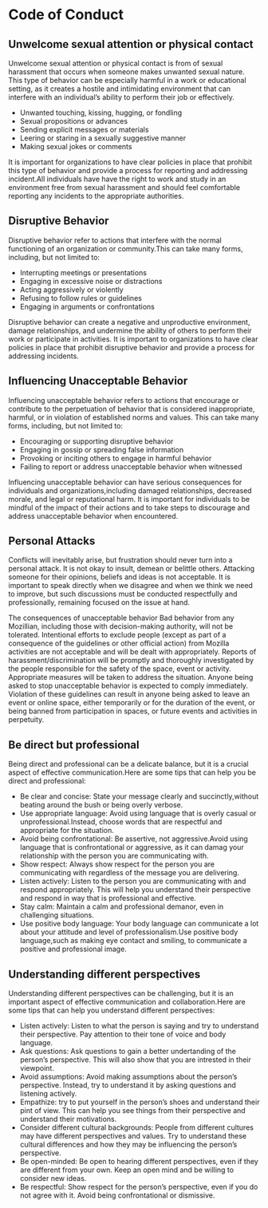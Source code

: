 # Code of Conduct

## Unwelcome sexual attention or physical contact

Unwelcome sexual attention or physical contact is from of sexual harassment that occurs when someone makes unwanted sexual nature. This type of behavior can be especially harmful in a work or educational setting, as it creates a hostile and intimidating environment that can interfere with an individual’s ability to perform their job or effectively.

- Unwanted touching, kissing, hugging, or fondling
- Sexual propositions or advances
- Sending explicit messages or materials
- Leering or staring in a sexually suggestive manner
- Making sexual jokes or comments

It is important for organizations to have clear policies in place that prohibit this type of behavior and provide a process for reporting and addressing incident.All individuals have have the right to work and study in an environment free from sexual harassment and should feel comfortable reporting any incidents to  the appropriate authorities.

## Disruptive Behavior
Disruptive behavior refer to actions  that interfere with the normal functioning of an organization or community.This can take many forms, including, but not limited to:

- Interrupting meetings or presentations
- Engaging in excessive noise or distractions
- Acting aggressively or violently
- Refusing to follow rules or guidelines
- Engaging in arguments or confrontations

Disruptive behavior can create a negative and unproductive environment, damage relationships, and undermine the ability of others to perform their work or participate in activities. It is important to organizations to have clear policies in place that prohibit disruptive behavior and provide a process for  addressing incidents.


## Influencing Unacceptable Behavior
Influencing unacceptable behavior refers to actions that encourage or contribute to the perpetuation of behavior that is considered inappropriate, harmful, or in violation of established norms and values. This can take many forms, including, but not limited to:

- Encouraging or supporting disruptive behavior
- Engaging in gossip or spreading false information
- Provoking or inciting others to engage in harmful behavior
- Failing to report or address unacceptable behavior when witnessed

Influencing unacceptable behavior can have serious consequences for individuals and organizations,including damaged relationships, decreased morale, and  legal or reputational harm. It is important for individuals to be mindful of the impact of their actions and to take steps to discourage and address unacceptable behavior when encountered.


## Personal Attacks
Conflicts will inevitably arise, but frustration should never turn into a personal attack. It is not okay to insult, demean or belittle others. Attacking someone for their opinions, beliefs and ideas is not acceptable. It is important to speak directly when we disagree and when we think we need to improve, but such discussions must be conducted respectfully and professionally, remaining focused on the issue at hand.

The consequences of unacceptable behavior
Bad behavior from any Mozillian, including those with decision-making authority, will not be tolerated. Intentional efforts to exclude people (except as part of a consequence of the guidelines or other official action) from Mozilla activities are not acceptable and will be dealt with appropriately.
Reports of harassment/discrimination will be promptly and thoroughly investigated by the people responsible for the safety of the space, event or activity. Appropriate measures will be taken to address the situation.
Anyone being asked to stop unacceptable behavior is expected to comply immediately. Violation of these guidelines can result in anyone being asked to leave an event or online space, either temporarily or for the duration of the event, or being banned from participation in spaces, or future events and activities in perpetuity.

## Be direct but professional


Being direct and professional can be a delicate balance, but it is a crucial aspect of effective communication.Here are some tips  that can help you be direct and professional:

- Be clear and concise: State your message clearly and succinctly,without beating around the bush or being overly verbose.
- Use appropriate language: Avoid using language that is overly casual or unprofessional.Instead, choose words that are respectful and appropriate for the situation.
- Avoid being confrontational: Be assertive, not aggressive.Avoid using language that is confrontational or aggressive, as it can damag your relationship with the person you are communicating with.
- Show respect: Always show respect for the person you are communicating with regardless of the message you are delivering.
- Listen actively: Listen to the person you are communicating with and respond appropriately. This will help you understand their perspective and respond in way that is professional and effective.
- Stay calm: Maintain a calm and professional  demanor, even in challenging situations.
- Use positive body language: Your body language can communicate a lot about your attitude and level of professionalism.Use positive body language,such as making eye contact and smiling, to communicate a positive and professional image.

## Understanding different perspectives

Understanding different perspectives can be challenging, but it is an important aspect of effective communication and collaboration.Here are some tips that can help you understand different perspectives:

- Listen actively: Listen to what the person is saying and try to understand their perspective. Pay attention to their tone of voice and body language.
- Ask questions: Ask questions to gain  a better undertanding of the person’s perspective. This will also show that you are intrested in their viewpoint.
- Avoid assumptions: Avoid making assumptions about the person’s perspective.
Instead, try to understand it by asking questions and listening actively.
- Empathize: try to put yourself in the person’s shoes and understand their pint of view. This can help you see things from their perspective and understand their motivations.
- Consider different cultural backgrounds: People from different cultures may have different perspectives and values. Try to understand these cultural differences and how they may be influencing the person’s perspective.
- Be open-minded: Be open to hearing different perspectives, even if they are different from your own. Keep an open mind and be willing to consider new ideas.
- Be respectful: Show respect for the person’s perspective, even if you do not agree with it. Avoid being confrontational or dismissive.

